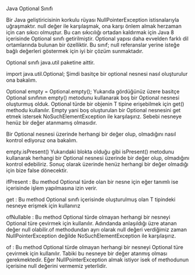 Java Optional Sınıfı

Bir Java geliştiricisinin korkulu rüyası NullPointerException istisnalarıyla uğraşmaktır. 
null değer ile karşılaşmak, ona karşı önlem almak herzaman için can sıkıcı olmuştur. 
Bu can sıkıcılığı ortadan kaldırmak için Java 8 içerisinde Optional sınıfı getirilmiştir. 
Optional yapısı daha evvelden farklı dil ortamlarında bulunan bir özelliktir.
Bu sınıf; null referanslar yerine isteğe bağlı değerleri göstermek için iyi bir çözüm sunmaktadır.

Optional sınıfı  java.util paketine aittir.

import java.util.Optional;
Şimdi basitçe bir optional nesnesi nasıl oluşturulur ona bakalım.

Optional empty = Optional.empty();
Yukarıda gördüğünüz üzere basitçe Optional sınıfının empty() metodunu kullanarak boş bir Optional nesnesi oluşturmuş olduk.
Optional türde bir objenin T tipine erişebilmek için get() methodu kullanılır. Empty yani boş oluşturulan bir Optional nesnesini get etmek istersek NoSuchElementException ile karşılaşırız. Sebebi nesneye henüz bir değer atanmamış olmasıdır.

Bir Optional nesnesi üzerinde herhangi bir değer olup, olmadığını nasıl kontrol ediyoruz ona bakalım.

empty.isPresent()
Yukarıdaki blokta olduğu gibi isPresent() metodunu kullanarak herhangi bir Optional nesnesi üzerinde bir değer olup, olmadığını kontrol edebiliriz.
Sonuç olarak üzerinde henüz herhangi bir değer olmadığı için bize false dönecektir.

ifPresent : Bu method Optional türde olan bir nesne için eğer tanımlı ise içerisinde işlem yapılmasına izin verir. 

get : Bu method Optional sınıfı içerisinde oluşturulmuş olan T tipindeki nesneye erişmek için kullanırız

ofNullable : Bu method Optional türde olmayan herhangi bir nesneyi Optional türe çevirmek için kullanılır. Adındanda anlaşıldığı üzre atanan değer null olabilir.of methodundan ayrı olarak null değeri verdiğimiz zaman NullPointerException değilde NoSuchElementException ile karşılaşırız.

of : Bu method Optional türde olmayan herhangi bir nesneyi Optional türe çevirmek için kullanılır. Tabiki bu nesneye bir değer atanmış olması gerekmektedir. Eğer NullPointerException almak istiyor isek of methodunun içerisine null değerini vermemiz yeterlidir.


